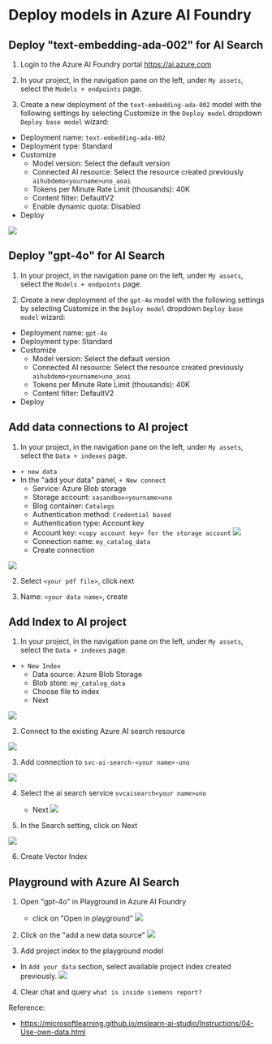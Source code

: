 # Deploy models in Azure AI Foundry

## Deploy "text-embedding-ada-002" for AI Search

1. Login to the Azure AI Foundry portal https://ai.azure.com

2. In your project, in the navigation pane on the left, under `My assets`, select the `Models + endpoints` page.

3. Create a new deployment of the `text-embedding-ada-002` model with the following settings by selecting Customize in the `Deploy model` dropdown `Deploy base model` wizard:

* Deployment name: `text-embedding-ada-002`
* Deployment type: Standard
* Customize
    * Model version: Select the default version
    * Connected AI resource: Select the resource created previously `aihubdemo<yourname>uno_aoai`
    * Tokens per Minute Rate Limit (thousands): 40K
    * Content filter: DefaultV2
    * Enable dynamic quota: Disabled
* Deploy

![](imgs/deploy_text_embedding_model_1.png)

## Deploy "gpt-4o" for AI Search

1. In your project, in the navigation pane on the left, under `My assets`, select the `Models + endpoints` page.

3. Create a new deployment of the `gpt-4o` model with the following settings by selecting Customize in the `Deploy model` dropdown `Deploy base model` wizard:

* Deployment name: `gpt-4o`
* Deployment type: Standard
* Customize
    * Model version: Select the default version
    * Connected AI resource: Select the resource created previously `aihubdemo<yourname>uno_aoai`
    * Tokens per Minute Rate Limit (thousands): 40K
    * Content filter: DefaultV2
* Deploy


## Add data connections to AI project

1. In your project, in the navigation pane on the left, under `My assets`, select the `Data + indexes` page.
* `+ new data`
* In the "add your data" panel, `+ New connect`
    * Service: Azure Blob storage
    * Storage account: `sasandbox<yourname>uno`
    * Blog container: `Catalogs`
    * Authentication method: `Credential based`
    * Authentication type: Account key
    * Account key: `<copy account key> for the storage account`
    ![](imgs/account_key_storage_account.png)
    * Connection name: `my_catalog_data`
    * Create connection

![](imgs/add_my_catalog_data.png)

2. Select `<your pdf file>`, click next

3. Name: `<your data name>`, create

## Add Index to AI project

1. In your project, in the navigation pane on the left, under `My assets`, select the `Data + indexes` page.

* `+ New Index`
    * Data source: Azure Blob Storage
    * Blob store: `my_catalog_data`
    * Choose file to index
    * Next

![](imgs/add_index_to_project.png)

2. Connect to the existing Azure AI search resource

![](imgs/connect_ai_search_resource.png)

3. Add connection to `svc-ai-search-<your name>-uno`

![](imgs/add_ai_search_connection.png)

4. Select the ai search service `svcaisearch<your name>uno`
    * Next
![](imgs/select_ai_search_connection.png)

5. In the Search setting, click on Next
   
![](imgs/search_settings_text_embedding_ada.png)

6. Create Vector Index


## Playground with Azure AI Search

1. Open "gpt-4o" in Playground in Azure AI Foundry
   * click on "Open in playground"
![](imgs/open_gpt4o_in_playground.png)

2. Click on the "add a new data source"
![](imgs/playground_add_your_data.png)

3. Add project index to the playground model
* In `Add your data` section, select available project index created previously.
![](imgs/add_project_index_playground.png)

4. Clear chat and query `what is inside siemens report?`


<!--
3. In the "Add your data" plane:
* Data source: Azure Blob Storage
* Blob storage: my_catalog_data
* choose the PDF file in your blob storage
* Click on "Next" 

![](imgs/playground_add_your_data_from_blobstore.png)
-->


Reference:
* https://microsoftlearning.github.io/mslearn-ai-studio/Instructions/04-Use-own-data.html
